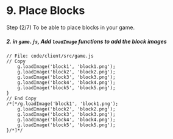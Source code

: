 # 9. Place Blocks

Step (2/7) To be able to place blocks in your game. 

##### 2. in `game.js`, Add `loadImage` functions to add the block images

```
// File: code/client/src/game.js
// Copy 
	g.loadImage('block1', 'block1.png');
	g.loadImage('block2', 'block2.png');
	g.loadImage('block3', 'block3.png');
	g.loadImage('block4', 'block4.png');
	g.loadImage('block5', 'block5.png');
}
// End Copy
/*[*/g.loadImage('block1', 'block1.png');
	g.loadImage('block2', 'block2.png');
	g.loadImage('block3', 'block3.png');
	g.loadImage('block4', 'block4.png');
	g.loadImage('block5', 'block5.png');
}/*]*/
```
